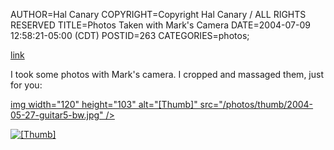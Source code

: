 AUTHOR=Hal Canary
COPYRIGHT=Copyright Hal Canary / ALL RIGHTS RESERVED
TITLE=Photos Taken with Mark's Camera
DATE=2004-07-09 12:58:21-05:00 (CDT)
POSTID=263
CATEGORIES=photos;

[link](https://halcanary.org/p/photo-2004-06/)

I took some photos with Mark's camera. I cropped and massaged them, just for you:

[img width="120" height="103" alt="\[Thumb\]" src="/photos/thumb/2004-05-27-guitar5-bw.jpg" />](https://halcanary.org/photos/2004-05-27-guitar5-bw.jpg)

[![[Thumb]](https://halcanary.org/photos/thumb/2004-05-30-keys2-bw.jpg)](https://halcanary.org/photos/2004-05-30-keys2-bw.jpg)
